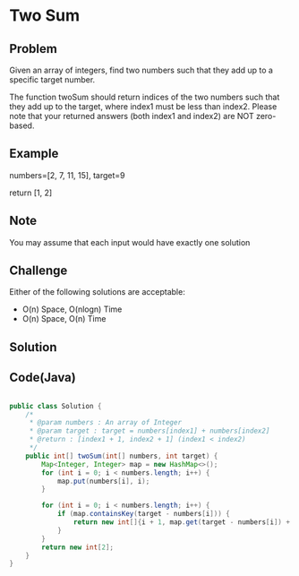 Two Sum
===


Problem
-------

Given an array of integers, find two numbers such that they add up to a specific target number.

The function twoSum should return indices of the two numbers such that they add up to the target, where index1 must be less than index2. Please note that your returned answers (both index1 and index2) are NOT zero-based.

Example
-------

numbers=[2, 7, 11, 15], target=9

return [1, 2]

Note
----

You may assume that each input would have exactly one solution

Challenge
---------

Either of the following solutions are acceptable:

- O(n) Space, O(nlogn) Time
- O(n) Space, O(n) Time

Solution
--------


Code(Java)
----------

```java

public class Solution {
    /*
     * @param numbers : An array of Integer
     * @param target : target = numbers[index1] + numbers[index2]
     * @return : [index1 + 1, index2 + 1] (index1 < index2)
     */
    public int[] twoSum(int[] numbers, int target) {
        Map<Integer, Integer> map = new HashMap<>();
        for (int i = 0; i < numbers.length; i++) {
            map.put(numbers[i], i);
        }

        for (int i = 0; i < numbers.length; i++) {
            if (map.containsKey(target - numbers[i])) {
                return new int[]{i + 1, map.get(target - numbers[i]) + 1};
            }
        }
        return new int[2];
    }
}

```